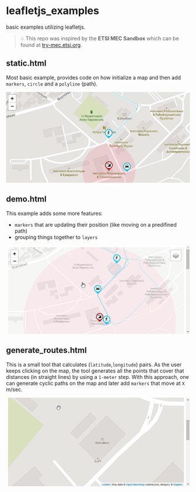 # leafletjs_examples
basic examples utilizing leafletjs.

> 💡 This repo was inspired by the **ETSI MEC Sandbox** which can be found at [try-mec.etsi.org](https://try-mec.etsi.org/).

## static.html

Most basic example, provides code on how initialize a map and then add `markers`, `circle` and a `polyline` (path).

![static](./imgs/static.jpg)




## demo.html

This example adds some more features:

 - `markers` that are updating their position (like moving on a predifined path)
 - grouping things together to `layers`

![static](./imgs/demo.gif)




## generate_routes.html

This is a small tool that calculates (`latitude`,`longitude`) pairs. As the user keeps clicking on the map, the tool generates all the points that cover that distances (in straight lines) by using a `1-meter` step. With this approach, one can generate cyclic paths on the map and later add `markers` that move at `X` m/sec.

![static](./imgs/generate_route.gif)
